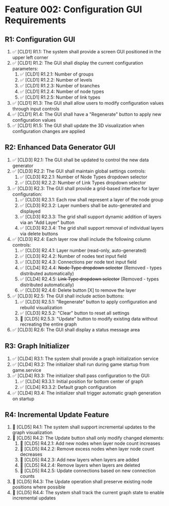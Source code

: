 # Feature 002: Configuration GUI Requirements

## R1: Configuration GUI

1. ✅ [CLD1] R1.1: The system shall provide a screen GUI positioned in the upper left corner
2. ✅ [CLD1] R1.2: The GUI shall display the current configuration parameters:
   1. ✅ [CLD1] R1.2.1: Number of groups
   2. ✅ [CLD1] R1.2.2: Number of levels
   3. ✅ [CLD1] R1.2.3: Number of branches
   4. ✅ [CLD1] R1.2.4: Number of node types
   5. ✅ [CLD1] R1.2.5: Number of link types
3. ✅ [CLD1] R1.3: The GUI shall allow users to modify configuration values through input controls
4. ✅ [CLD1] R1.4: The GUI shall have a "Regenerate" button to apply new configuration values
5. ✅ [CLD1] R1.5: The GUI shall update the 3D visualization when configuration changes are applied

## R2: Enhanced Data Generator GUI

1. ✅ [CLD3] R2.1: The GUI shall be updated to control the new data generator
2. ✅ [CLD3] R2.2: The GUI shall maintain global settings controls:
   1. ✅ [CLD3] R2.2.1: Number of Node Types dropdown selector
   2. ✅ [CLD3] R2.2.2: Number of Link Types dropdown selector
3. ✅ [CLD3] R2.3: The GUI shall provide a grid-based interface for layer configuration:
   1. ✅ [CLD3] R2.3.1: Each row shall represent a layer of the node group
   2. ✅ [CLD3] R2.3.2: Layer numbers shall be auto-generated and displayed
   3. ✅ [CLD3] R2.3.3: The grid shall support dynamic addition of layers via an "Add Layer" button
   4. ✅ [CLD3] R2.3.4: The grid shall support removal of individual layers via delete buttons
4. ✅ [CLD3] R2.4: Each layer row shall include the following column controls:
   1. ✅ [CLD3] R2.4.1: Layer number (read-only, auto-generated)
   2. ✅ [CLD3] R2.4.2: Number of nodes text input field
   3. ✅ [CLD3] R2.4.3: Connections per node text input field
   4. ✅ [CLD4] R2.4.4: ~~Node Type dropdown selector~~ (Removed - types distributed automatically)
   5. ✅ [CLD4] R2.4.5: ~~Link Type dropdown selector~~ (Removed - types distributed automatically)
   6. ✅ [CLD3] R2.4.6: Delete button [X] to remove the layer
5. ✅ [CLD3] R2.5: The GUI shall include action buttons:
   1. ✅ [CLD3] R2.5.1: "Regenerate" button to apply configuration and rebuild visualization
   2. ✅ [CLD3] R2.5.2: "Clear" button to reset all settings
   3. 🔲 [CLD5] R2.5.3: "Update" button to modify existing data without recreating the entire graph
6. ✅ [CLD3] R2.6: The GUI shall display a status message area

## R3: Graph Initializer

1. ✅ [CLD4] R3.1: The system shall provide a graph initialization service
2. ✅ [CLD4] R3.2: The initializer shall run during game startup from game.service
3. ✅ [CLD4] R3.3: The initializer shall pass configuration to the GUI:
   1. ✅ [CLD4] R3.3.1: Initial position for bottom center of graph
   2. ✅ [CLD4] R3.3.2: Default graph configuration
4. ✅ [CLD4] R3.4: The initializer shall trigger automatic graph generation on startup

## R4: Incremental Update Feature

1. 🔲 [CLD5] R4.1: The system shall support incremental updates to the graph visualization
2. 🔲 [CLD5] R4.2: The Update button shall only modify changed elements:
   1. 🔲 [CLD5] R4.2.1: Add new nodes when layer node count increases
   2. 🔲 [CLD5] R4.2.2: Remove excess nodes when layer node count decreases
   3. 🔲 [CLD5] R4.2.3: Add new layers when layers are added
   4. 🔲 [CLD5] R4.2.4: Remove layers when layers are deleted
   5. 🔲 [CLD5] R4.2.5: Update connections based on new connection counts
3. 🔲 [CLD5] R4.3: The Update operation shall preserve existing node positions where possible
4. 🔲 [CLD5] R4.4: The system shall track the current graph state to enable incremental updates
